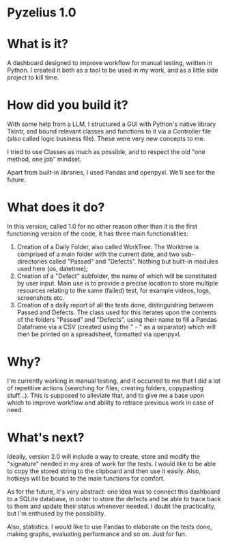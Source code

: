 # Pyzelius 1.0

# What is it?
A dashboard designed to improve workflow for manual testing, written in Python. I created it both as a tool to be used in my work, and as a little side project to kill time.

# How did you build it?
With some help from a LLM, I structured a GUI with Python's native library Tkintr, and bound relevant classes and functions to it via a Controller file (also called logic business file). These were very new concepts to me. 

I tried to use Classes as much as possible, and to respect the old "one method, one job" mindset. 

Apart from built-in libraries, I used Pandas and openpyxl. We'll see for the future. 

# What does it do?
In this version, called 1.0 for no other reason other than it is the first functioning version of the code, it has three main functionalities:
  1. Creation of a Daily Folder, also called WorkTree. The Worktree is comprised of a main folder with the current date, and two sub-directories called "Passed" and         "Defects". Nothing but built-in modules used here (os, datetime);
  2. Creation of a "Defect" subfolder, the name of which will be constituted by user input. Main use is to provide a precise location to store multiple resources           relating to the same (failed) test, for example videos, logs, screenshots etc.
  3. Creation of a daily report of all the tests done, distinguishing between Passed and Defects. The class used for this iterates upon the contents of the folders         "Passed" and "Defects", using their name to fill a Pandas Dataframe via a CSV (created using the " - " as a separator) which will then be printed on a                spreadsheet, formatted via openpyxl.

# Why?
I'm currently working in manual testing, and it occurred to me that I did a lot of repetitive actions (searching for files, creating folders, copypasting stuff...). This is supposed to alleviate that, and to give me a base upon which to improve workflow and ability to retrace previous work in case of need. 

# What's next?
Ideally, version 2.0 will include a way to create, store and modify the "signature" needed in my area of work for the tests. I would like to be able to copy the stored string to the clipboard and then use it easily. Also, hotkeys will be bound to the main functions for comfort.

As for the future, it's very abstract: one idea was to connect this dashboard to a SQLite database, in order to store the defects and be able to trace back to them and update their status whenever needed. I doubt the practicality, but I'm enthused by the possibility.

Also, statistics. I would like to use Pandas to elaborate on the tests done, making graphs, evaluating performance and so on. Just for fun.
